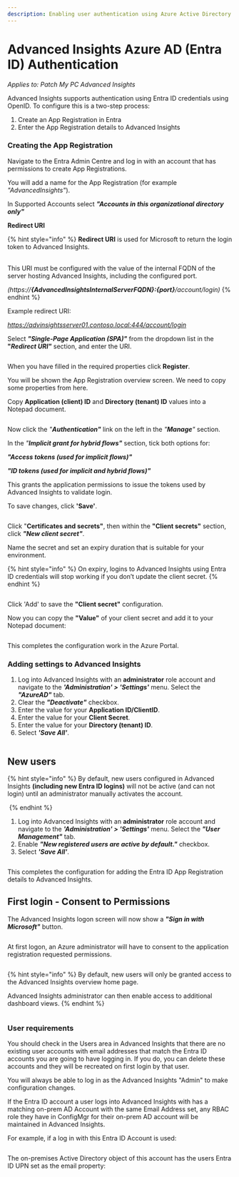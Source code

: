 ```yaml
---
description: Enabling user authentication using Azure Active Directory
---
```


# Advanced Insights Azure AD (Entra ID) Authentication

_Applies to: Patch My PC Advanced Insights_

Advanced Insights supports authentication using Entra ID credentials using OpenID. To configure this is a two-step process:

1. Create an App Registration in Entra
2. Enter the App Registration details to Advanced Insights

### Creating the App Registration <a href="#creating-the-app-registration" id="creating-the-app-registration"></a>

Navigate to the Entra Admin Centre and log in with an account that has permissions to create App Registrations.

You will add a name for the App Registration (for example _"AdvancedInsights"_).

In Supported Accounts select _**"Accounts in this organizational directory only"**_

**Redirect URI**

{% hint style="info" %}
**Redirect URI** is used for Microsoft to return the login token to Advanced Insights.

\
This URI must be configured with the value of the internal FQDN of the server hosting Advanced Insights, including the configured port.

_(https://**{AdvancedInsightsInternalServerFQDN}:{port}**/account/login)_
{% endhint %}

Example redirect URI:

_https://advinsightsserver01.contoso.local:444/account/login_

Select _**"Single-Page Application (SPA)"**_ from the dropdown list in the **"**_**Redirect URI"**_ section, and enter the URI.

<figure><img src="../_images/gitbook/app-reg (3).png" alt=""><figcaption></figcaption></figure>

When you have filled in the required properties click **Register**.

You will be shown the App Registration overview screen. We need to copy some properties from here.

Copy **Application (client) ID** and **Directory (tenant) ID** values into a Notepad document.

<figure><img src="../_images/gitbook/app-reg2 (1).png" alt=""><figcaption></figcaption></figure>

Now click the _"**Authentication"**_ link on the left in the _"**Manage**"_ section.

In the _"**Implicit grant for hybrid flows"**_ section, tick both options for:&#x20;

_**"Access tokens (used for implicit flows)"**_&#x20;

_**"ID tokens (used for implicit and hybrid flows)"**_&#x20;

This grants the application permissions to issue the tokens used by Advanced Insights to validate login.&#x20;

To save changes, click **'Save'**.

<figure><img src="../_images/gitbook/app-reg3 (1).png" alt=""><figcaption></figcaption></figure>

Click "**Certificates and secrets"**, then within the **"Client secrets"** section, click _**"New client secret"**_.

Name the secret and set an expiry duration that is suitable for your environment.&#x20;

{% hint style="info" %}
On expiry, logins to Advanced Insights using Entra ID credentials will stop working if you don’t update the client secret.
{% endhint %}

<figure><img src="../_images/gitbook/app-reg5.png" alt=""><figcaption></figcaption></figure>

Click 'Add' to save the **"Client secret"** configuration.

Now you can copy the **"Value"** of your client secret and add it to your Notepad document:

<figure><img src="../_images/gitbook/app-reg6.png" alt=""><figcaption></figcaption></figure>

This completes the configuration work in the Azure Portal.

### Adding settings to Advanced Insights <a href="#adding-settings-to-callisto" id="adding-settings-to-callisto"></a>

1. Log into Advanced Insights with an **administrator** role account and navigate to the _**'Administration' > 'Settings'**_ menu. Select the _**"AzureAD"**_ tab.
2. Clear the _**"Deactivate"**_ checkbox.
3. Enter the value for your **Application ID/ClientID**.
4. Enter the value for your **Client Secret**.
5. Enter the value for your **Directory (tenant) ID**.
6. Select _**'Save All'**_.

<figure><img src="../_images/gitbook/advins1.png" alt=""><figcaption></figcaption></figure>

## **New users**

{% hint style="info" %}
By default, new users configured in Advanced Insights **(including new Entra ID logins)** will not be active (and can not login) until an administrator manually activates the account.

<img src="../_images/gitbook/activation.png" alt="" data-size="original">
{% endhint %}

1. Log into Advanced Insights with an **administrator** role account and navigate to the _**'Administration' > 'Settings'**_ menu. Select the _**"User Management"**_ tab.
2. Enable _**"New registered users are active by default."**_ checkbox.
3. Select _**'Save All'**_.

<figure><img src="../_images/gitbook/newusers1.png" alt=""><figcaption></figcaption></figure>

This completes the configuration for adding the Entra ID App Registration details to Advanced Insights.

## **First login - Consent to Permissions**

The Advanced Insights logon screen will now show a _**"Sign in with Microsoft"**_ button.

<figure><img src="../_images/gitbook/advinslogin1.png" alt=""><figcaption></figcaption></figure>

At first logon, an Azure administrator will have to consent to the application registration requested permissions.

<figure><img src="../_images/gitbook/advinslogin2.png" alt=""><figcaption></figcaption></figure>

{% hint style="info" %}
By default, new users will only be granted access to the Advanced Insights overview home page.

Advanced Insights administrator can then enable access to additional dashboard views.&#x20;
{% endhint %}

<figure><img src="../_images/gitbook/home.png" alt=""><figcaption></figcaption></figure>

### User requirements <a href="#user-requirements" id="user-requirements"></a>

You should check in the Users area in Advanced Insights that there are no existing user accounts with email addresses that match the Entra ID accounts you are going to have logging in. If you do, you can delete these accounts and they will be recreated on first login by that user.

You will always be able to log in as the Advanced Insights "Admin" to make configuration changes.

If the Entra ID account a user logs into Advanced Insights with has a matching on-prem AD Account with the same Email Address set, any RBAC role they have in ConfigMgr for their on-prem AD account will be maintained in Advanced Insights.

For example, if a log in with this Entra ID Account is used:

<figure><img src="../_images/gitbook/user1.png" alt=""><figcaption></figcaption></figure>

The on-premises Active Directory object of this account has the users Entra ID UPN set as the email property:

<figure><img src="../_images/gitbook/user2.png" alt=""><figcaption></figcaption></figure>

